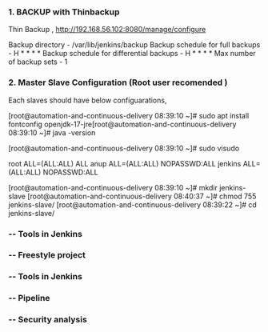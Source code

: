 ### 1. BACKUP with Thinbackup
Thin Backup , http://192.168.56.102:8080/manage/configure

Backup directory - /var/lib/jenkins/backup
Backup schedule for full backups - H * * * *
Backup schedule for differential backups - H * * * *
Max number of backup sets - 1


### 2. Master Slave Configuration (Root user recomended )
Each slaves should have below configuarations,

[root@automation-and-continuous-delivery 08:39:10 ~]# sudo apt install fontconfig openjdk-17-jre[root@automation-and-continuous-delivery 08:39:10 ~]# java -version

[root@automation-and-continuous-delivery 08:39:10 ~]# sudo visudo

root    ALL=(ALL:ALL) ALL
anup    ALL=(ALL:ALL) NOPASSWD:ALL
jenkins ALL=(ALL:ALL) NOPASSWD:ALL

[root@automation-and-continuous-delivery 08:39:10 ~]# mkdir jenkins-slave
[root@automation-and-continuous-delivery 08:40:37 ~]# chmod 755 jenkins-slave/
[root@automation-and-continuous-delivery 08:39:22 ~]# cd jenkins-slave/




### -- Tools in Jenkins

### -- Freestyle project

### -- Tools in Jenkins

### -- Pipeline


### -- Security analysis


